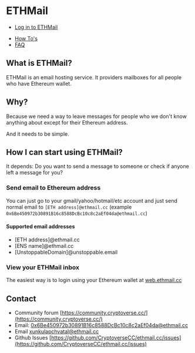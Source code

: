 # ETHMail

- [Log in to ETHMail](https://web.ethmail.cc/)

* [How To's](./howto.html)
* [FAQ](./faq.html)

## What is ETHMail?

ETHMail is an email hosting service. It providers mailboxes for all people who have Ethereum wallet.

## Why?

Because we need a way to leave messages for people who we don't know anything about except for their Ethereum address.

And it needs to be simple.

## How I can start using ETHMail?

It depends: Do you want to send a message to someone or check if anyone left a message for you?

### Send email to Ethereum address

You can just go to your gmail/yahoo/hotmail/etc account and just send normal email to `[ETH address]@ethmail.cc` (example `0x6Be450972b30891B16c8588DcBc10c8c2aEf04da@ethmail.cc`)

#### Supported email addresses

- [ETH address]@ethmail.cc
- [ENS name]@ethmail.cc
- [UnstoppableDomain]@unstoppable.email

### View your ETHMail inbox

The easiest way is to login using your Ethereum wallet at [web.ethmail.cc](https://web.ethmail.cc)

## Contact

- Community forum [https://community.cryptoverse.cc/](https://community.cryptoverse.cc/)
- Email: [0x6Be450972b30891B16c8588DcBc10c8c2aEf04da@ethmail.cc](mailto:0x6Be450972b30891B16c8588DcBc10c8c2aEf04da@ethmail.cc)
- Email [xunkulapchvatal@ethmail.cc](mailto:xunkulapchvatal@ethmail.cc)
- Github Issues [https://github.com/CryptoverseCC/ethmail.cc/issues](https://github.com/CryptoverseCC/ethmail.cc/issues)
